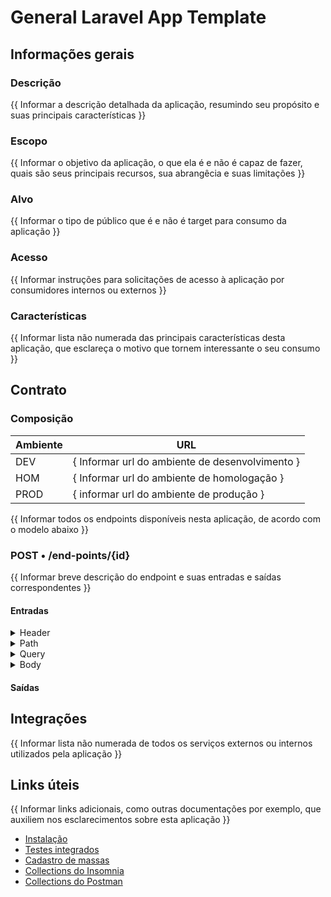 # General Laravel App Template

## Informações gerais
### Descrição
{{ Informar a descrição detalhada da aplicação, resumindo seu propósito e suas principais características }}

### Escopo
{{ Informar o objetivo da aplicação, o que ela é e não é capaz de fazer, quais são seus principais recursos, sua abrangêcia e suas limitações }}

### Alvo
{{ Informar o tipo de público que é e não é target para consumo da aplicação }}

### Acesso
{{ Informar instruções para solicitações de acesso à aplicação por consumidores internos ou externos }}

### Características
{{ Informar lista não numerada das principais características desta aplicação, que esclareça o motivo que tornem interessante o seu consumo }}

## Contrato
### Composição

| Ambiente | URL                                             |
|----------|-------------------------------------------------|
| DEV      | { Informar url do ambiente de desenvolvimento } |
| HOM      | { Informar url do ambiente de homologação }     |
| PROD     | { informar url do ambiente de produção }        |

{{ Informar todos os endpoints disponíveis nesta aplicação, de acordo com o modelo abaixo }}

### POST • /end-points/{id}
{{ Informar breve descrição do endpoint e suas entradas e saídas correspondentes }}

#### Entradas

<details><summary>Header</summary>
<table>
    <thead>
        <th width="25%" style="width: 25%; text-align: left;">Nome</th>
        <th style="text-align: left;">Descrição</th>
        <th width="5%" style="width: 5%;">Tipo</th>
        <th width="5%" style="width: 5%;">Obrigatório</th>
        <th width="25%" style="width: 25%; text-align: left;" class="th-example">Exemplo</th>
    </thead>
    <tbody style="vertical-align: top;">
        <tr>
            <td style="font-weight: bold;">CorrelationId</td>
            <td>Identificador único da requisição para reateamento de correlacionado</td>
            <td>string (Uuid)</td>
            <td>Sim</td>
            <td><i>b72645e9-3bfb-4423-b983-0e7d47c425a5</i></td>
        </tr>
    </tbody>
</table>
</details>

<details><summary>Path</summary>
<table style="text-align: left;">
    <thead>
        <th style="width: 25%;">Nome</th>
        <th>Descrição</th>
        <th style="width: 5%;text-align: center;">Tipo</th>
        <th style="width: 5%;text-align: center;">Obrigatório</th>
        <th style="width: 25%;" class="th-example">Exemplo</th>
    </thead>
    <tbody style="vertical-align: top;">
        <tr>
            <td style="font-weight: bold;">id</td>
            <td>Id do registro da coleção</td>
            <td>string (Uuid)</td>
            <td>Sim</td>
            <td><i>f3269126-6861-40b4-98ce-5cfbca94aff1</i></td>
        </tr>
    </tbody>
</table>
</details>

<details><summary>Query</summary>
<table style="text-align: left;">
    <thead>
        <th style="width: 25%;">Nome</th>
        <th>Descrição</th>
        <th style="width: 5%;text-align: center;">Tipo</th>
        <th style="width: 5%;text-align: center;">Obrigatório</th>
        <th style="width: 25%;" class="th-example">Exemplo</th>
    </thead>
    <tbody style="vertical-align: top;">
        <tr>
            <td style="font-weight: bold;">filtro1</td>
            <td>Filtro adicional para a rota</td>
            <td>boolean</td>
            <td>Não</td>
            <td>true</td>
        </tr>
    </tbody>
</table>
</details>

<details><summary>Body</summary>
<table style="text-align: left;">
    <thead>
        <th style="width: 25%;">Nome</th>
        <th>Descrição</th>
        <th style="width: 5%;text-align: center;">Tipo</th>
        <th style="width: 5%;text-align: center;">Obrigatório</th>
        <th style="width: 25%;" class="th-example">Exemplo</th>
    </thead>
    <tbody style="vertical-align: top;">
        <tr>
            <td style="font-weight: bold;">description</td>
            <td>Descrição para o novo registro</td>
            <td>string</td>
            <td>Sim</td>
            <td>**</td>
        </tr>
    </tbody>
</table>
</details>

#### Saídas

## Integrações
{{ Informar lista não numerada de todos os serviços externos ou internos utilizados pela aplicação }}

## Links úteis
{{  Informar links adicionais, como outras documentações por exemplo, que auxiliem nos esclarecimentos sobre esta aplicação }}

- [Instalação](../README.md)
- [Testes integrados](../tests/README.md)
- [Cadastro de massas](.)
- [Collections do Insomnia](.)
- [Collections do Postman](.)
